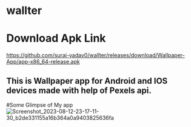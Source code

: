 # wallter
# Download Apk Link
 https://github.com/suraj-yadav0/wallter/releases/download/Wallpaper-App/app-x86_64-release.apk
 

## This is Wallpaper app for Android and IOS devices made with help of Pexels api.
#Some Glimpse of My app
![Screenshot_2023-08-12-23-17-11-30_b2de331155a16b364a0a9403825636fa](https://github.com/suraj-yadav0/wallter/assets/90672206/1a41be61-5330-473b-a8c3-54ecbad28c2b)

